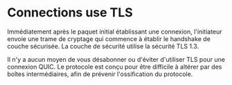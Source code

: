 # Connections use TLS

Immédiatement après le paquet initial établissant une connexion, l'initiateur envoie
une trame de cryptage qui commence à établir le handshake de couche sécurisée. La
couche de sécurité utilise la sécurité TLS 1.3.

Il n'y a aucun moyen de vous désabonner ou d'éviter d'utiliser TLS pour une
connexion QUIC. Le protocole est conçu pour être difficile à altérer par des boîtes
intermédiaires, afin de prévenir l'ossification du protocole.
